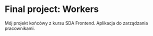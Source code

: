 # Final project: Workers  

Mój projekt końcówy z kursu SDA Frontend. Aplikacja do zarządzania pracownikami. 
